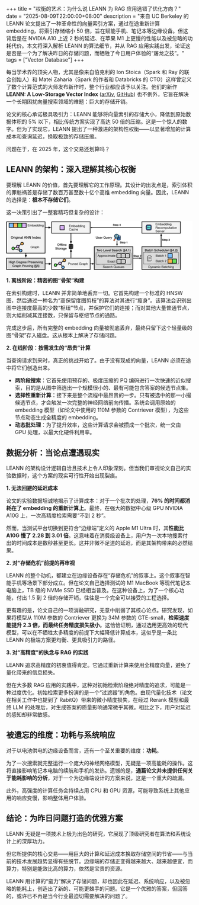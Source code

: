 +++
title = "权衡的艺术：为什么说 LEANN 为 RAG 应用选错了优化方向？"
date = "2025-08-09T22:00:00+08:00"
description = "来自 UC Berkeley 的 LEANN 论文提出了一种革命性的向量索引方案，通过在途重新计算 embedding，将索引存储缩小 50 倍，旨在赋能手机、笔记本等边缘设备。但这背后是在 NVIDIA A10 上近 2 秒的延迟、在苹果 M1 上更慢的性能以及被忽略的功耗代价。本文将深入解析 LEANN 的算法细节，并从 RAG 应用实践出发，论证这是否是一个为了解决昨日的存储问题，而牺牲了今日用户体验的“屠龙之技”。"
tags = ["Vector Database"]
+++

每当学术界的顶尖人物，尤其是像来自伯克利的 Ion Stoica（Spark 和 Ray 的联合创始人）和 Matei Zaharia（Spark 的作者和 Databricks 的 CTO）这样曾定义了数个计算范式的大师发布新作时，整个行业都应该予以关注。他们的新作 **LEANN: A Low-Storage Vector Index** ([arXiv](https://arxiv.org/abs/2506.08276), [GitHub](https://github.com/yichuan-w/LEANN)) 也不例外，它旨在解决一个长期困扰向量搜索领域的难题：巨大的存储开销。

论文的核心承诺极具吸引力：LEANN 能够将向量索引的存储大小，降低到原始数据体积的 5% 以下，相比传统方案实现了高达 50 倍的压缩。这是一个惊人的数字。但为了实现它，LEANN 提出了一种激进的架构性权衡——以显著增加的计算成本和查询延迟，换取极致的存储压缩。

问题在于，在 2025 年，这个交易还划算吗？

## LEANN 的架构：深入理解其核心权衡

要理解 LEANN 的价值，首先要理解它的工作原理。其设计的出发点是，索引体积的罪魁祸首是存储了数百万甚至数十亿个高维 embedding 向量。因此，LEANN 的选择是：**根本不存储它们**。

这一决策引出了一整套精巧但复杂的设计：

![LEANN 系统架构图。该系统融合了高保度图剪枝技术以最小化存储占用，结合基于图的重计算策略及动态批处理双层级搜索机制，实现高效查询处理（步骤 1-4）](leann-arch.png)

**1. 离线阶段：精密的图“骨架”构建**

在索引构建时，LEANN 并非简单地丢弃一切。它首先构建一个标准的 HNSW 图，然后通过一种名为“高保留度图剪枝”的算法对其进行“瘦身”。该算法会识别出图中连接度最高的少数“枢纽”节点，并保护它们的连接；而对其他大量普通节点，则大幅削减其连接数，只保留与枢纽节点的通路。

完成这步后，所有完整的 embedding 向量被彻底丢弃，最终只留下这个轻量级的图“骨架”存入磁盘。这从根本上解决了存储问题。

**2. 在线阶段：按需发生的“昂贵”计算**

当查询请求到来时，真正的挑战开始了。由于没有现成的向量，LEANN 必须在途中将它们创造出来。

* **两阶段搜索**：它首先使用预存的、极度压缩的 PQ 编码进行一次快速的近似搜索，目的是从图中筛选出一个规模很小的、最有可能包含答案的候选节点集。
* **选择性重新计算**：接下来是整个流程中最昂贵的一步。只有被选中的那一小撮候选节点，才会触发一次完整的神经网络前向传播。系统会调用原始的 embedding 模型（如论文中使用的 110M 参数的 Contriever 模型），为这些节点动态生成全精度的 embedding。
* **动态批处理**：为了提升效率，这些计算请求会被攒成一个批次，统一交由 GPU 处理，以最大化硬件利用率。

## 数据分析：当论点遭遇现实

LEANN 的架构设计逻辑自洽且技术上令人印象深刻。但当我们审视论文自己的实验数据时，这个方案的现实可行性开始出现裂痕。

**1. 无法回避的延迟成本**

论文的实验数据坦诚地揭示了计算成本：对于一个批次的处理，**76% 的时间都消耗在了 embedding 的重新计算上**。最终，在强大的数据中心级 GPU NVIDIA A10G 上，一次高精度检索需要“不到 2 秒”。

然而，当测试平台切换到更符合“边缘端”定义的 Apple M1 Ultra 时，其**性能比 A10G 慢了 2.28 到 3.01 倍**。这意味着在消费级设备上，用户为一次本地搜索付出的时间成本是数秒甚至更长。这并非微不足道的延迟，而是其架构带来的必然结果。

**2. 对“存储危机”前提的再审视**

LEANN 的整个动机，都建立在边缘设备存在“存储危机”的叙事上。这个叙事在智能手机等场景下部分成立。但在论文自己选择测试的 M1 MacBook 等现代笔记本电脑上，TB 级的 NVMe SSD 已经相当普及。在这种设备上，为了一个核心功能，付出 1.5 到 2 倍的存储开销，往往是一个完全可以接受的工程选择。

更有趣的是，论文自己的一项消融研究，无意中削弱了其核心论点。研究发现，如果将模型从 110M 参数的 Contriever 更换为 34M 参数的 GTE-small，**检索速度能提升 2.3 倍，而最终任务精度损失极小**。这恰恰证明，通过选用更高效的现代模型，可以在不牺牲太多精度的前提下大幅降低计算成本，这似乎是一条比 LEANN 的极端方案更均衡、更具吸引力的路径。

**3. 对“高精度”的执念与 RAG 的实践**

LEANN 追求高精度的初衷值得肯定。它通过重新计算来使用全精度向量，避免了量化带来的信息损失。

但在大多数 RAG 应用的实践中，这种对初始检索阶段绝对精度的追求，可能是一种过度优化。初始检索更多扮演的是一个“过滤器”的角色。由现代量化技术（论文在相关工作中也提到了 RabitQ）带来的微小精度损失，在经过 Rerank 模型和最终 LLM 的处理后，对生成答案的质量影响通常微乎其微。相比之下，用户对延迟的感知却非常敏感。

## 被遗忘的维度：功耗与系统响应

对于以电池供电的边缘设备而言，还有一个至关重要的维度：**功耗**。

为了一次搜索就完整运行一个庞大的神经网络模型，无疑是一项高能耗的操作。这将直接影响笔记本电脑的续航和手机的发热。遗憾的是，**通篇论文并未提供任何关于能耗影响的分析**，对于一个为边缘端设计的方案来说，这是一个重大的疏漏。

此外，高强度的计算任务会持续占用 CPU 和 GPU 资源，可能导致系统上其他应用的响应变慢，影响整体用户体验。

## 结论：为昨日问题打造的优雅方案

LEANN 无疑是一项技术上极为出色的研究，它展现了顶级研究者在算法和系统设计上的深厚功力。

但它所提供的核心交易——用巨大的计算和延迟成本换取存储空间的节省——与当前的技术发展趋势显得有些脱节。边缘端的存储正变得越来越大、越来越便宜，而算力，特别是能效比高的算力，依然是宝贵的资源。

LEANN 用计算的“蛮力”解决了存储问题，却也因此在延迟、系统响应，以及被忽略的能耗上，创造出了新的、可能更棘手的问题。它是一个优雅的答案，但回答的，或许已不再是当今行业最迫切需要解决的问题了。
